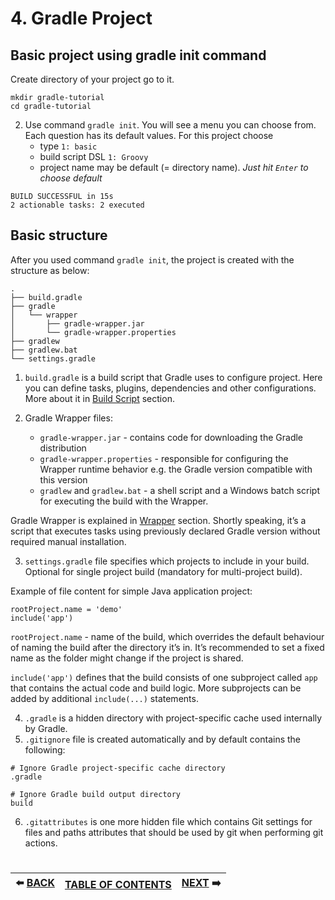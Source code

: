 # 4. Gradle Project

## Basic project using gradle init command

Create directory of your project go to it.
```
mkdir gradle-tutorial
cd gradle-tutorial 
```
2. Use command `gradle init`. You will see a menu you can choose from. Each question has its default values. For this project choose 
    - type `1: basic`
    - build script DSL `1: Groovy`
    - project name may be default (= directory name). *Just hit `Enter` to choose default*

```
BUILD SUCCESSFUL in 15s
2 actionable tasks: 2 executed
```

## Basic structure

After you used command `gradle init`, the project is created with the structure as below:

```
.
├── build.gradle
├── gradle 
│   └── wrapper
│       ├── gradle-wrapper.jar
│       └── gradle-wrapper.properties
├── gradlew 
├── gradlew.bat 
└── settings.gradle 

```

1. `build.gradle` is a build script that Gradle uses to configure project. Here you can define tasks, plugins, dependencies and other configurations. More about it in [Build Script](https://github.com/yanamlnk/gradle-notes/tree/main/contents/5-build-script) section.

2. Gradle Wrapper files: 
    - `gradle-wrapper.jar` - contains code for downloading the Gradle distribution
    - `gradle-wrapper.properties` - responsible for configuring the Wrapper runtime behavior e.g. the Gradle version compatible with this version
    - `gradlew` and `gradlew.bat` - a shell script and a Windows batch script for executing the build with the Wrapper.

Gradle Wrapper is explained in [Wrapper](https://github.com/yanamlnk/gradle-notes/tree/main/contents/6-gradle-wrapper) section. Shortly speaking, it’s a script that executes tasks using previously declared Gradle version without required manual installation.

3. `settings.gradle` file specifies which projects to include in your build. Optional for single project build (mandatory for multi-project build). 

Example of file content for simple Java application project:
```
rootProject.name = 'demo'
include('app')
```

`rootProject.name` - name of the build, which overrides the default behaviour of naming the build after the directory it’s in. It’s recommended to set a fixed name as the folder might change if the project is shared.

`include('app')` defines that the build consists of one subproject called `app` that contains the actual code and build logic. More subprojects can be added by additional `include(...)` statements.

4. `.gradle` is a hidden directory with project-specific cache used internally by Gradle.
5. `.gitignore` file is created automatically and by default contains the following:

```
# Ignore Gradle project-specific cache directory
.gradle

# Ignore Gradle build output directory
build
```
6. `.gitattributes` is one more hidden file which contains Git settings for files and paths attributes that should be used by git when performing git actions.

#   
|:arrow_left: [BACK](https://github.com/yanamlnk/gradle-notes/blob/main/contents/3-gradle-overview/README.md)|[TABLE OF CONTENTS](https://github.com/yanamlnk/gradle-notes#table-of-contents)|[NEXT](https://github.com/yanamlnk/gradle-notes/blob/main/contents/5-build-script/README.md) :arrow_right:|
| --- | --- | --- |
